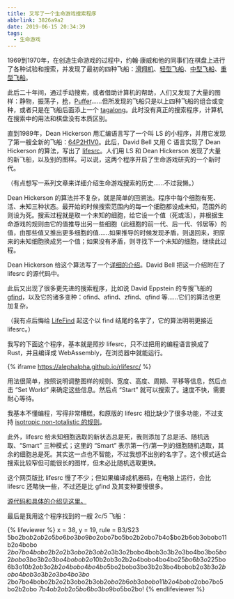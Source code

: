 ```yaml
---
title: 又写了一个生命游戏搜索程序
abbrlink: 3826a9a2
date: 2019-06-15 20:34:39
tags:
  - 生命游戏
---
```


1969到1970年，在创造生命游戏的过程中，约翰·康威和他的同事们在棋盘上进行了各种试验和搜索，并发现了最初的四种飞船：[滑翔机](http://www.conwaylife.com/wiki/Glider)、[轻型飞船](http://www.conwaylife.com/wiki/Lightweight_spaceship)、[中型飞船](http://www.conwaylife.com/wiki/Middleweight_spaceship)、[重型飞船](http://conwaylife.com/wiki/Heavyweight_spaceship)。

此后二十年间，通过手动搜索，或者借助计算机的帮助，人们又发现了大量的图样：静物，振荡子，[枪](http://www.conwaylife.com/wiki/Gun)，[Puffer](http://www.conwaylife.com/wiki/Puffer)……但所发现的飞船只是以上四种飞船的组合或变种，或者只是在飞船后面添上一个 [tagalong](http://www.conwaylife.com/wiki/Tagalong)。此时没有真正的搜索程序，计算机在搜索中的用法和棋盘没有本质区别。

直到1989年，Dean Hickerson 用汇编语言写了一个叫 LS 的小程序，并用它发现了第一艘全新的飞船：[64P2H1V0](http://conwaylife.com/wiki/64P2H1V0)。此后，David Bell 又用 C 语言实现了 Dean Hickerson 的算法，写出了 [lifesrc](http://www.conwaylife.com/wiki/Lifesrc)。人们用 LS 和 Dean Hickerson 发现了大量的新飞船，以及别的图样。可以说，这两个程序开启了生命游戏研究的一个新时代。

（有点想写一系列文章来详细介绍生命游戏搜索的历史……不过我懒。）

<!-- more -->

Dean Hickerson 的算法并不复杂，就是简单的回溯法。程序中每个细胞有死、活、未知三种状态。最开始的时候搜索范围内的每一个细胞都设成未知，范围外的则设为死。搜索过程就是取一个未知的细胞，给它设一个值（死或活），并根据生命游戏的规则由它的值推导出另一些细胞（此细胞的前一代、后一代、邻居等）的值，由那些值又推出更多细胞的值……如果推导的时候发现矛盾，则退回来，把原来的未知细胞换成另一个值；如果没有矛盾，则寻找下一个未知的细胞，继续此过程。

Dean Hickerson 给这个算法写了一个[详细的介绍](https://github.com/DavidKinder/Xlife/blob/master/Xlife35/source/lifesearch/ORIGIN)。David Bell 把这一介绍附在了 lifesrc 的源代码中。

此后又出现了很多更先进的搜索程序，比如说 David Eppstein 的专搜飞船的 [gfind](http://www.conwaylife.com/wiki/Gfind)，以及它的诸多变种：ofind、afind、zfind、qfind 等……它们的算法也更加复杂。

（我有点后悔给 [LifeFind](https://github.com/AlephAlpha/LifeFind) 起这个以 find 结尾的名字了，它的算法明明更接近 lifesrc。）

我写的下面这个程序，基本就是照抄 lifesrc，只不过把用的编程语言换成了 Rust，并且编译成 WebAssembly，在浏览器中就能运行。

{% iframe https://alephalpha.github.io/rlifesrc/ %}

用法很简单，按照说明调整图样的规则、宽度、高度、周期、平移等信息，然后点击 “Set World” 来确定这些信息。然后点 “Start” 就可以搜索了。速度不快，需要耐心等待。

我基本不懂编程，写得非常糟糕，和原版的 lifesrc 相比缺少了很多功能，不过支持 [isotropic non-totalistic 的规则](http://conwaylife.com/wiki/Isotropic_non-totalistic_Life-like_cellular_automaton)。

此外，lifesrc 给未知细胞选取的新状态总是死，我则添加了总是活、随机选取、“Smart” 三种模式；这里的 “Smart” 表示第一行/第一列的细胞随机选取，其余的细胞总是死。其实这一点也不智能，不过我想不出别的名字了。这个模式适合搜索比较窄但可能很长的图样，但未必比随机选取更快。

这个网页版比 lifesrc 慢了不少；但如果编译成机器码，在电脑上运行，会比 lifesrc 还略快一些，不过还是比 gfind 及其变种要慢很多。

[源代码和具体的介绍见这里。](https://github.com/AlephAlpha/rlifesrc)

最后是我用这个程序找到的一艘 2c/5 飞船：

{% lifeviewer %}
x = 38, y = 19, rule = B3/S23
5bo2bo$b2ob2o5bo6bo3bo9bo$2obo7bo5bo2b2obo7b4o$bo2b6ob3obobo11b2o4bobo
$2bo7bo4bobo2b2o2b3obo2b3ob2o$3b3o2bobo4bob3o3b2o3bo4bo3bo$5bo2bobo3bo
3b2o3bo4bobob2o$10b2ob3o2b2o4bobo4bo4bo$25bo6b3o2$25bo6b3o$10b2ob3o2b
2o4bobo4bo4bo$5bo2bobo3bo3b2o3bo4bobob2o$3b3o2bobo4bob3o3b2o3bo4bo3bo$
2bo7bo4bobo2b2o2b3obo2b3ob2o$bo2b6ob3obobo11b2o4bobo$2obo7bo5bo2b2obo
7b4o$b2ob2o5bo6bo3bo9bo$5bo2bo!
{% endlifeviewer %}
